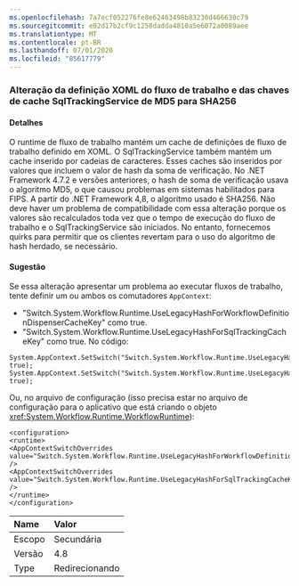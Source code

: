 ```yaml
---
ms.openlocfilehash: 7a7ecf052276fe8e62463498b83230d466630c79
ms.sourcegitcommit: e02d17b2cf9c1258dadda4810a5e6072a0089aee
ms.translationtype: MT
ms.contentlocale: pt-BR
ms.lasthandoff: 07/01/2020
ms.locfileid: "85617779"
---
```

### <a name="workflow-xoml-definition-and-sqltrackingservice-cache-keys-changed-from-md5-to-sha256"></a>Alteração da definição XOML do fluxo de trabalho e das chaves de cache SqlTrackingService de MD5 para SHA256

#### <a name="details"></a>Detalhes

O runtime de fluxo de trabalho mantém um cache de definições de fluxo de trabalho definido em XOML. O SqlTrackingService também mantém um cache inserido por cadeias de caracteres. Esses caches são inseridos por valores que incluem o valor de hash da soma de verificação. No .NET Framework 4.7.2 e versões anteriores, o hash de soma de verificação usava o algoritmo MD5, o que causou problemas em sistemas habilitados para FIPS. A partir do .NET Framework 4,8, o algoritmo usado é SHA256. Não deve haver um problema de compatibilidade com essa alteração porque os valores são recalculados toda vez que o tempo de execução do fluxo de trabalho e o SqlTrackingService são iniciados. No entanto, fornecemos quirks para permitir que os clientes revertam para o uso do algoritmo de hash herdado, se necessário.

#### <a name="suggestion"></a>Sugestão

Se essa alteração apresentar um problema ao executar fluxos de trabalho, tente definir um ou ambos os comutadores `AppContext`:

- &quot;Switch.System.Workflow.Runtime.UseLegacyHashForWorkflowDefinitionDispenserCacheKey&quot; como true.
- &quot;Switch.System.Workflow.Runtime.UseLegacyHashForSqlTrackingCacheKey&quot; como true.
No código:

<pre><code class="lang-csharp">System.AppContext.SetSwitch(&quot;Switch.System.Workflow.Runtime.UseLegacyHashForWorkflowDefinitionDispenserCacheKey&quot;, true);&#13;&#10;System.AppContext.SetSwitch(&quot;Switch.System.Workflow.Runtime.UseLegacyHashForSqlTrackingCacheKey&quot;, true);&#13;&#10;</code></pre>

Ou, no arquivo de configuração (isso precisa estar no arquivo de configuração para o aplicativo que está criando o objeto <xref:System.Workflow.Runtime.WorkflowRuntime>):

<pre><code class="lang-xml">&lt;configuration&gt;&#13;&#10;&lt;runtime&gt;&#13;&#10;&lt;AppContextSwitchOverrides value=&quot;Switch.System.Workflow.Runtime.UseLegacyHashForWorkflowDefinitionDispenserCacheKey=true&quot; /&gt;&#13;&#10;&lt;AppContextSwitchOverrides value=&quot;Switch.System.Workflow.Runtime.UseLegacyHashForSqlTrackingCacheKeytrue&quot; /&gt;&#13;&#10;&lt;/runtime&gt;&#13;&#10;&lt;/configuration&gt;&#13;&#10;</code></pre>

| Name    | Valor       |
|:--------|:------------|
| Escopo   | Secundária       |
| Versão | 4.8         |
| Type    | Redirecionando |
